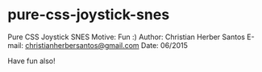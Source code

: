 # pure-css-joystick-snes
Pure CSS Joystick SNES
Motive:	Fun :)
Author: Christian Herber Santos
E-mail: christianherbersantos@gmail.com
Date:	06/2015

Have fun also!